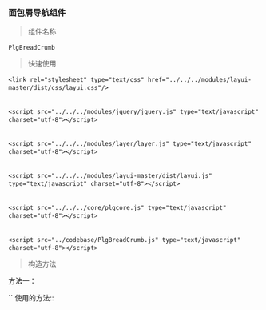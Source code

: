 ### 面包屑导航组件

> 组件名称

```
PlgBreadCrumb
```

> 快速使用

```
<link rel="stylesheet" type="text/css" href="../../../modules/layui-master/dist/css/layui.css"/>


<script src="../../../modules/jquery/jquery.js" type="text/javascript" charset="utf-8"></script>


<script src="../../../modules/layer/layer.js" type="text/javascript" charset="utf-8"></script>


<script src="../../../modules/layui-master/dist/layui.js" type="text/javascript" charset="utf-8"></script>


<script src="../../../core/plgcore.js" type="text/javascript" charset="utf-8"></script>


<script src="../codebase/PlgBreadCrumb.js" type="text/javascript" charset="utf-8"></script>
```

> 构造方法

方法一：

``
使用的方法::
    <div id="test"></div>
    <div id="test1"></div>
    <script>
        var config = {
            renderer: 'test',
            separator: '',  // 分隔符，默认是‘/’ 
            items: [
                {
                    name: '藏青导航',
                    href: '#'
                },
                {
                    name: '产品',
                    href: '#'
                },
                {
                    name: '大数据',
                    href: '#'
                },
                {
                    name: '解决方案',
                    href: '#'
                },
                {
                    name: '社区',
                    href: '#'
                }
            ]};

        var plg = new PlgBreadCrumb(config);


        var config1 = {
            renderer: 'test1',
            separator: '--',  // 分隔符，默认是‘/’ 
            items: [
                {
                    name: '藏青导航111',
                    href: '#'
                },
                {
                    name: '产品111',
                    href: '#'
                },
                {
                    name: '大数据111',
                    href: '#'
                },
                {
                    name: '解决方案111',
                    href: '#'
                },
                {
                    name: '社区111',
                    href: '#'
                }
            ]};

        var plg1 = $('#test1').initPlgBreadCrumb(config1);
      </script>

```

方法一
```
var plg = new PlgBreadCrumb(config);
```

方法二：

```javascript
var grid = $("#testDemo").initPlgBreadCrumb(config);
```

> 图示

![](/assets/breadCrumb.png)

> 配置

| 属性 | 说明 | 示例 |
| :--- | :--- | :--- |
| elem | 挂载点，是id，不需要写\`\#\` | elem |
|separator | 中间的分割线默认是【/】 | 设置全局按钮的颜色 |
| items | 设置菜单的局部参数 | 同上 |
| items\[name\] | 菜单的名称 | 字符串 |
| items\[href\] | 点击跳转的目的地 | 同上 |